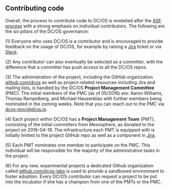 ## Contributing code

Overall, the process to contribute code to DC/OS is modelled after the [ASF process](https://community.apache.org/contributors/) with a strong emphasis on individual contributors. The following are the six pillars of the DC/OS governance:

(1) Everyone who uses DC/OS is a contributor and is encouraged to provide feedback on the usage of DC/OS, for example by raising a [Jira](https://dcosjira.atlassian.net/) ticket or via [Slack](http://chat.dcos.io).

(2) Any contributor can also eventually be selected as a committer, with the difference that a committer has push access to all the DC/OS repos.

(3) The administration of the project, including the GitHub organization [github.com/dcos](https://github.com/dcos) as well as project-related resources including Jira and mailing lists, is handled by the DC/OS **Project Management Committee** (PMC). The initial members of the PMC (as of 05/2016) are: Aaron Williams, Thomas Rampelberg, and Michael Hausenblas with further members being nominated in the coming weeks. Note that you can reach out to the PMC via [dcos-pmc@dcos.io](mailto:dcos-pmc@dcos.io).

(4) Each project within DC/OS has a **Project Management Team** (PMT), consisting of the initial committers from Mesosphere, as donated to the project on 2016-04-19. The infrastructure each PMT is equipped with is initially limited to the project GitHub repo as well as a component in [Jira](https://dcosjira.atlassian.net/).

(5) Each PMT nominates one member to participate on the PMC. This individual will be responsible for the majority of the administrative tasks in the project.

(6) For any new, experimental projects a dedicated Github organization called  [github.com/dcos-labs](https://github.com/dcos-labs) is used to provide a sandboxed environment to foster adoption. Every DC/OS contributor can request a project to be put into the incubator if she has a champion from one of the PMTs or the PMC.

